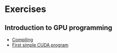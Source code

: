 # Exercises

## Introduction to GPU programming

 * [Compiling](/exercises/compiling/)
 * [First simple CUDA program](/exercises/first-cuda-program/)

